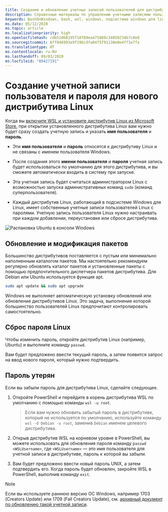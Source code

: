 ```yaml
---
title: Создание и обновление учетных записей пользователей для дистрибутивов Linux
description: Справочные материалы по управлению учетными записями пользователей и разрешениями для подсистемы Windows для Linux.
keywords: BashOnWindows, bash, wsl, windows, подсистема windows для linux, windowssubsystem, ubuntu, учетные записи пользователей
ms.date: 05/12/2020
ms.topic: article
ms.localizationpriority: high
ms.openlocfilehash: cdb510b8195f18f89ea475889c34850234b7c0e8
ms.sourcegitcommit: 6ff046993e9f196cdfa04f5f91130e0e4ff1e7fa
ms.translationtype: HT
ms.contentlocale: ru-RU
ms.lasthandoff: 09/03/2020
ms.locfileid: "89427191"
---
```

# <a name="create-a-user-account-and-password-for-your-new-linux-distribution"></a>Создание учетной записи пользователя и пароля для нового дистрибутива Linux

Когда вы [включите WSL и установите дистрибутив Linux из Microsoft Store](./install-win10.md), при открытии установленного дистрибутива Linux вам нужно будет сразу создать учетную запись и указать **имя пользователя** и **пароль**.

- Эти **имя пользователя** и **пароль** относятся к дистрибутиву Linux и не связаны с именем пользователя Windows.

- После создания этого **имени пользователя** и **пароля** учетная запись будет использоваться по умолчанию для этого дистрибутива, и вы сможете автоматически входить в систему при запуске.

- Эта учетная запись будет считаться администратором Linux с возможностью запуска административных команд `sudo` (команд суперпользователя).

- Каждый дистрибутив Linux, работающий в подсистеме Windows для Linux, имеет собственные учетные записи пользователей Linux с паролями.  Учетную запись пользователя Linux нужно настраивать при каждом добавлении, переустановке или сбросе дистрибутива.

![Распаковка Ubuntu в консоли Windows](media/UbuntuInstall.png)

## <a name="update-and-upgrade-packages"></a>Обновление и модификация пакетов

Большинство дистрибутивов поставляется с пустым или минимально наполненным каталогом пакетов. Мы настоятельно рекомендуем регулярно обновлять каталог пакетов и установленные пакеты с помощью предпочтительного диспетчера пакетов дистрибутива. Для Debian или Ubuntu используется функция apt.

```bash
sudo apt update && sudo apt upgrade
```

Windows не выполняет автоматическую установку обновлений или обновление дистрибутивов Linux. Это задача, выполнение которой большинство пользователей Linux предпочитают контролировать самостоятельно.

## <a name="reset-your-linux-password"></a>Сброс пароля Linux

Чтобы изменить пароль, откройте дистрибутив Linux (например, Ubuntu) и выполните команду `passwd`.

Вам будет предложено ввести текущий пароль, а затем появится запрос на ввод нового пароля, который нужно подтвердить.

## <a name="forgot-your-password"></a>Пароль утерян

Если вы забыли пароль для дистрибутива Linux, сделайте следующее.

1. Откройте PowerShell и перейдите в корень дистрибутива WSL по умолчанию с помощью команды `wsl -u root`.

    > Если вам нужно обновить забытый пароль в дистрибутиве, который не используется по умолчанию, используйте команду `wsl -d Debian -u root`, заменив `Debian` именем целевого дистрибутива.

2. Открыв дистрибутив WSL на корневом уровне в PowerShell, вы можете использовать для обновления пароля команду `passwd <WSLUsername>`, где `<WSLUsername>` — это имя пользователя для учетной записи в дистрибутиве, пароль к которой вы забыли.

3. Вам будет предложено ввести новый пароль UNIX, а затем подтвердить его. Когда пароль будет обновлен, закройте WSL в PowerShell, выполнив команду `exit`.

> [!NOTE]
> Если вы используете раннюю версию ОС Windows, например 1703 (Creators Update) или 1709 (Fall Creators Update), см. [архивный документ по обновлению такой учетной записи](./user-support-archived.md).
